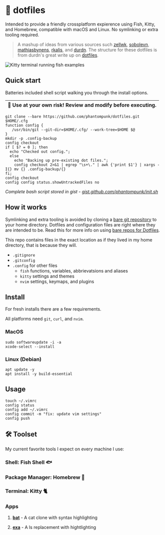 # :wrench: dotfiles

Intended to provide a friendly crossplatform expierence using Fish, Kitty, and Homebrew, compatible with macOS and Linux. No symlinking or extra tooling required.



> A mashup of ideas from various sources such [zellwk](https://github.com/zellwk/dotfiles), [sobolevn](https://github.com/sobolevn/dotfiles), [mathiasbynens](https://github.com/mathiasbynens/dotfiles), [rkalis](https://github.com/rkalis/dotfiles), and [durdn](https://bitbucket.org/durdn/cfg.git). The structure for these dotfiles is from durdn's great write up on [dotfiles](https://www.atlassian.com/git/tutorials/dotfiles).



![Kitty terminal running fish examples](https://i.imgur.com/krmLPeY.png)

## Quick start

Batteries included shell script walking you through the install options.

| 🚧 Use at your own risk! Review and modify before executing. |
| ----------------------------------------------------------- |

```shell
git clone --bare https://github.com/phantompunk/dotfiles.git $HOME/.cfg
function config {
   /usr/bin/git --git-dir=$HOME/.cfg/ --work-tree=$HOME $@
}
mkdir -p .config-backup
config checkout
if [ $? = 0 ]; then
  echo "Checked out config.";
  else
    echo "Backing up pre-existing dot files.";
    config checkout 2>&1 | egrep "\s+\." | awk {'print $1'} | xargs -I{} mv {} .config-backup/{}
fi;
config checkout
config config status.showUntrackedFiles no
```

*Complete bash script stored in gist - [gist.github.com/phantompunk/init.sh](https://gist.github.com/phantompunk/d9a9df62e0330663cead308cbfb7803f)*

## How it works

Symlinking and extra tooling is avoided by cloning a [bare git repository](https://www.saintsjd.com/2011/01/what-is-a-bare-git-repository/) to your home directory. Dotfiles and configuration files are right where they are intended to be. Read this for more info on using [bare repos for Dotfiles](https://www.atlassian.com/git/tutorials/dotfiles).



This repo contains files in the exact location as if they lived in my home directory, that is because they will.

- `.gitignore`
- `.gitconfig`
- `.config` for other files
  - `fish` functions, variables, abbrievatsions and aliases
  - `kitty` settings and themes
  - `nvim` settings, keymaps, and plugins



## Install

For fresh installs there are a few requirements.

All platforms need `git`, `curl`, and `nvim`.

### MacOS

```
sudo softwareupdate -i -a
xcode-select --install
```



### Linux (Debian)

```
apt update -y
apt install -y build-essential
```



## Usage

```shell
touch ~/.vimrc
config status
config add ~/.vimrc
config commit -m "fix: update vim settings"
config push
```



## :hammer_and_wrench: Toolset

My current favorite tools I expect on every machine I use:

### Shell: Fish Shell :fish:

### Package Manager: Homebrew :beer:

### Terminal: Kitty :cat2:

### Apps

1. **[bat](https://github.com/sharkdp/bat)** - A cat clone with syntax highlighting

2. **[exa](https://github.com/ogham/exa)** - A ls replacement with hightlighting

